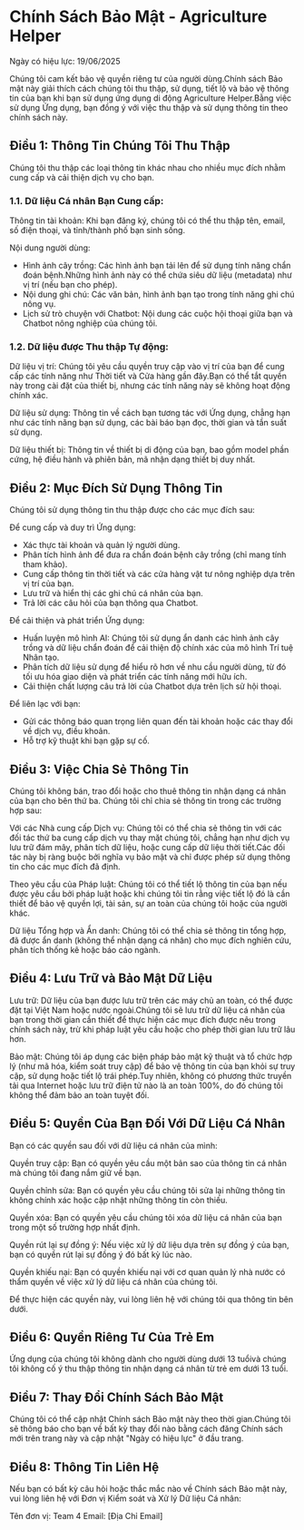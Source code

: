# Chính Sách Bảo Mật - Agriculture Helper

Ngày có hiệu lực: 19/06/2025

Chúng tôi cam kết bảo vệ quyền riêng tư của người dùng.Chính sách Bảo mật này giải thích cách chúng tôi thu thập, sử dụng, tiết lộ và bảo vệ thông tin của bạn khi bạn sử dụng ứng dụng di động Agriculture Helper.Bằng việc sử dụng Ứng dụng, bạn đồng ý với việc thu thập và sử dụng thông tin theo chính sách này.

## Điều 1: Thông Tin Chúng Tôi Thu Thập

Chúng tôi thu thập các loại thông tin khác nhau cho nhiều mục đích nhằm cung cấp và cải thiện dịch vụ cho bạn.

### 1.1. Dữ liệu Cá nhân Bạn Cung cấp:

Thông tin tài khoản: Khi bạn đăng ký, chúng tôi có thể thu thập tên, email, số điện thoại, và tỉnh/thành phố bạn sinh sống.

Nội dung người dùng:
- Hình ảnh cây trồng: Các hình ảnh bạn tải lên để sử dụng tính năng chẩn đoán bệnh.Những hình ảnh này có thể chứa siêu dữ liệu (metadata) như vị trí (nếu bạn cho phép).
- Nội dung ghi chú: Các văn bản, hình ảnh bạn tạo trong tính năng ghi chú nông vụ.
- Lịch sử trò chuyện với Chatbot: Nội dung các cuộc hội thoại giữa bạn và Chatbot nông nghiệp của chúng tôi.

### 1.2. Dữ liệu được Thu thập Tự động:

Dữ liệu vị trí: Chúng tôi yêu cầu quyền truy cập vào vị trí của bạn để cung cấp các tính năng như Thời tiết và Cửa hàng gần đây.Bạn có thể tắt quyền này trong cài đặt của thiết bị, nhưng các tính năng này sẽ không hoạt động chính xác.

Dữ liệu sử dụng: Thông tin về cách bạn tương tác với Ứng dụng, chẳng hạn như các tính năng bạn sử dụng, các bài báo bạn đọc, thời gian và tần suất sử dụng.

Dữ liệu thiết bị: Thông tin về thiết bị di động của bạn, bao gồm model phần cứng, hệ điều hành và phiên bản, mã nhận dạng thiết bị duy nhất.

## Điều 2: Mục Đích Sử Dụng Thông Tin

Chúng tôi sử dụng thông tin thu thập được cho các mục đích sau:

Để cung cấp và duy trì Ứng dụng:
- Xác thực tài khoản và quản lý người dùng.
- Phân tích hình ảnh để đưa ra chẩn đoán bệnh cây trồng (chỉ mang tính tham khảo).
- Cung cấp thông tin thời tiết và các cửa hàng vật tư nông nghiệp dựa trên vị trí của bạn.
- Lưu trữ và hiển thị các ghi chú cá nhân của bạn.
- Trả lời các câu hỏi của bạn thông qua Chatbot.

Để cải thiện và phát triển Ứng dụng:
- Huấn luyện mô hình AI: Chúng tôi sử dụng ẩn danh các hình ảnh cây trồng và dữ liệu chẩn đoán để cải thiện độ chính xác của mô hình Trí tuệ Nhân tạo.
- Phân tích dữ liệu sử dụng để hiểu rõ hơn về nhu cầu người dùng, từ đó tối ưu hóa giao diện và phát triển các tính năng mới hữu ích.
- Cải thiện chất lượng câu trả lời của Chatbot dựa trên lịch sử hội thoại.

Để liên lạc với bạn:
- Gửi các thông báo quan trọng liên quan đến tài khoản hoặc các thay đổi về dịch vụ, điều khoản.
- Hỗ trợ kỹ thuật khi bạn gặp sự cố.

## Điều 3: Việc Chia Sẻ Thông Tin

Chúng tôi không bán, trao đổi hoặc cho thuê thông tin nhận dạng cá nhân của bạn cho bên thứ ba. Chúng tôi chỉ chia sẻ thông tin trong các trường hợp sau:

Với các Nhà cung cấp Dịch vụ: Chúng tôi có thể chia sẻ thông tin với các đối tác thứ ba cung cấp dịch vụ thay mặt chúng tôi, chẳng hạn như dịch vụ lưu trữ đám mây, phân tích dữ liệu, hoặc cung cấp dữ liệu thời tiết.Các đối tác này bị ràng buộc bởi nghĩa vụ bảo mật và chỉ được phép sử dụng thông tin cho các mục đích đã định.

Theo yêu cầu của Pháp luật: Chúng tôi có thể tiết lộ thông tin của bạn nếu được yêu cầu bởi pháp luật hoặc khi chúng tôi tin rằng việc tiết lộ đó là cần thiết để bảo vệ quyền lợi, tài sản, sự an toàn của chúng tôi hoặc của người khác.

Dữ liệu Tổng hợp và Ẩn danh: Chúng tôi có thể chia sẻ thông tin tổng hợp, đã được ẩn danh (không thể nhận dạng cá nhân) cho mục đích nghiên cứu, phân tích thống kê hoặc báo cáo ngành.

## Điều 4: Lưu Trữ và Bảo Mật Dữ Liệu

Lưu trữ: Dữ liệu của bạn được lưu trữ trên các máy chủ an toàn, có thể được đặt tại Việt Nam hoặc nước ngoài.Chúng tôi sẽ lưu trữ dữ liệu cá nhân của bạn trong thời gian cần thiết để thực hiện các mục đích được nêu trong chính sách này, trừ khi pháp luật yêu cầu hoặc cho phép thời gian lưu trữ lâu hơn.

Bảo mật: Chúng tôi áp dụng các biện pháp bảo mật kỹ thuật và tổ chức hợp lý (như mã hóa, kiểm soát truy cập) để bảo vệ thông tin của bạn khỏi sự truy cập, sử dụng hoặc tiết lộ trái phép.Tuy nhiên, không có phương thức truyền tải qua Internet hoặc lưu trữ điện tử nào là an toàn 100%, do đó chúng tôi không thể đảm bảo an toàn tuyệt đối.

## Điều 5: Quyền Của Bạn Đối Với Dữ Liệu Cá Nhân

Bạn có các quyền sau đối với dữ liệu cá nhân của mình:

Quyền truy cập: Bạn có quyền yêu cầu một bản sao của thông tin cá nhân mà chúng tôi đang nắm giữ về bạn.

Quyền chỉnh sửa: Bạn có quyền yêu cầu chúng tôi sửa lại những thông tin không chính xác hoặc cập nhật những thông tin còn thiếu.

Quyền xóa: Bạn có quyền yêu cầu chúng tôi xóa dữ liệu cá nhân của bạn trong một số trường hợp nhất định.

Quyền rút lại sự đồng ý: Nếu việc xử lý dữ liệu dựa trên sự đồng ý của bạn, bạn có quyền rút lại sự đồng ý đó bất kỳ lúc nào.

Quyền khiếu nại: Bạn có quyền khiếu nại với cơ quan quản lý nhà nước có thẩm quyền về việc xử lý dữ liệu cá nhân của chúng tôi.

Để thực hiện các quyền này, vui lòng liên hệ với chúng tôi qua thông tin bên dưới.

## Điều 6: Quyền Riêng Tư Của Trẻ Em

Ứng dụng của chúng tôi không dành cho người dùng dưới 13 tuổivà chúng tôi không cố ý thu thập thông tin nhận dạng cá nhân từ trẻ em dưới 13 tuổi.

## Điều 7: Thay Đổi Chính Sách Bảo Mật

Chúng tôi có thể cập nhật Chính sách Bảo mật này theo thời gian.Chúng tôi sẽ thông báo cho bạn về bất kỳ thay đổi nào bằng cách đăng Chính sách mới trên trang này và cập nhật "Ngày có hiệu lực" ở đầu trang.

## Điều 8: Thông Tin Liên Hệ

Nếu bạn có bất kỳ câu hỏi hoặc thắc mắc nào về Chính sách Bảo mật này, vui lòng liên hệ với Đơn vị Kiểm soát và Xử lý Dữ liệu Cá nhân:

Tên đơn vị: Team 4
Email: [Địa Chỉ Email]